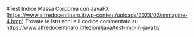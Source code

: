 #Test Indice Massa Corporea con JavaFX
(https://www.alfredocentinaro.it/wp-content/uploads/2023/02/immagine-4.bmp)
Trovate le istruzoni e il codice commentato su https://www.alfredocentinaro.it/lezioni/java/test-imc-in-javafx/
